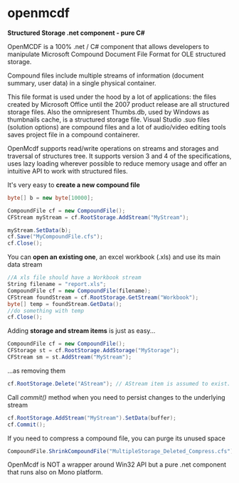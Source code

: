 # openmcdf
**Structured Storage .net component - pure C#**

OpenMCDF is a 100% .net / C# component that allows developers to manipulate Microsoft Compound Document File Format for OLE structured storage. 

Compound files include multiple streams of information (document summary, user data) in a single physical container.

This file format is used under the hood by a lot of applications: the files created by Microsoft Office until the 2007 product release are all structured storage files. Also the omnipresent Thumbs.db, used by Windows as thumbnails cache, is a structured storage file. Visual Studio .suo files (solution options) are compound files and a lot of audio/video editing tools saves project file in a compound containerer.

OpenMcdf supports read/write operations on streams and storages and traversal of structures tree. It supports version 3 and 4 of the specifications, uses lazy loading wherever possible to reduce memory usage and offer an intuitive API to work with structured files.


It's very easy to **create a new compound file**

```C#
byte[] b = new byte[10000];

CompoundFile cf = new CompoundFile();
CFStream myStream = cf.RootStorage.AddStream("MyStream");

myStream.SetData(b);
cf.Save("MyCompoundFile.cfs");
cf.Close();
```

You can **open an existing one**, an excel workbook (.xls) and use its main data stream

```C#
//A xls file should have a Workbook stream
String filename = "report.xls";
CompoundFile cf = new CompoundFile(filename);
CFStream foundStream = cf.RootStorage.GetStream("Workbook");
byte[] temp = foundStream.GetData();
//do something with temp
cf.Close();
```

Adding **storage and stream items** is just as easy...

```C#
CompoundFile cf = new CompoundFile();
CFStorage st = cf.RootStorage.AddStorage("MyStorage");
CFStream sm = st.AddStream("MyStream");
```
...as removing them

```C#
cf.RootStorage.Delete("AStream"); // AStream item is assumed to exist.
```

Call *commit()* method when you need to persist changes to the underlying stream
```C#
cf.RootStorage.AddStream("MyStream").SetData(buffer);
cf.Commit();
```
If you need to compress a compound file, you can purge its unused space
```C#
CompoundFile.ShrinkCompoundFile("MultipleStorage_Deleted_Compress.cfs"); 
```

OpenMcdf is NOT a wrapper around Win32 API but a pure .net component that runs also on Mono platform.
